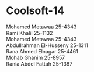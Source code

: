 Coolsoft-14
===========
Mohamed Metawaa 25-4343 <br>
Rami Khalil 25-1132 <br>
Mohamed Metawaa 25-4343 <br>
Abdullrahman El-Husseny 25-1311 <br>
Rana Ahmed Elnagar  25-4461 <br>
Mohab Ghanim 25-8957 <br>
Rania Abdel Fattah 25-1387 <br>
